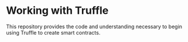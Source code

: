 # Working with Truffle
This repository provides the code and understanding necessary to begin using Truffle to create smart contracts.
